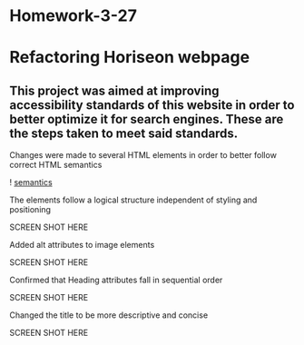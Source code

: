 # Homework-3-27
# Refactoring Horiseon webpage

## This project was aimed at improving accessibility standards of this website in order to better optimize it for search engines. These are the steps taken to meet said standards.




Changes were made to several HTML elements in order to better follow correct HTML semantics

! [semantics](./assets/imagines/SEMANTICS-screenshot.png)

The elements follow a logical structure independent of styling and positioning 

SCREEN SHOT HERE

Added alt attributes to image elements

SCREEN SHOT HERE

Confirmed that Heading attributes fall in sequential order

SCREEN SHOT HERE

Changed the title to be more descriptive and concise 

SCREEN SHOT HERE
